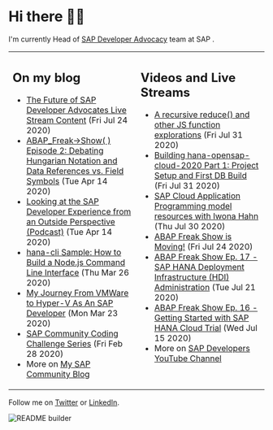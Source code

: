 
# Hi there 👋🏼

I'm currently Head of [SAP Developer Advocacy](https://developers.sap.com/) team at SAP .

<table><tr><td valign="top" width="50%">
 
## On my blog
- [The Future of SAP Developer Advocates Live Stream Content](https://blogs.sap.com/2020/07/24/the-future-of-sap-developer-advocates-live-stream-content/) (Fri Jul 24 2020)
- [ABAP_Freak->Show( ) Episode 2: Debating Hungarian Notation and Data References vs. Field Symbols](https://blogs.sap.com/2020/04/14/abap_freak-show-episode-2-debating-hungarian-notation-and-data-references-vs.-field-symbols/) (Tue Apr 14 2020)
- [Looking at the SAP Developer Experience from an Outside Perspective (Podcast)](https://blogs.sap.com/2020/04/14/looking-at-the-sap-developer-experience-from-an-outside-perspective-podcast/) (Tue Apr 14 2020)
- [hana-cli Sample: How to Build a Node.js Command Line Interface](https://blogs.sap.com/2020/03/26/hana-cli-sample-how-to-build-a-node.js-command-line-interface/) (Thu Mar 26 2020)
- [My Journey From VMWare to Hyper-V As An SAP Developer](https://blogs.sap.com/2020/03/23/my-journey-from-vmware-to-hyper-v-as-an-sap-developer/) (Mon Mar 23 2020)
- [SAP Community Coding Challenge Series](https://blogs.sap.com/2020/02/28/sap-community-coding-challenge-series/) (Fri Feb 28 2020)
- More on [My SAP Community Blog](https://people.sap.com/thomas.jung#content:blogposts)
</td>
  
<td valign="top" width="50%">
  
## Videos and Live Streams
- [A recursive reduce() and other JS function explorations](https://www.youtube.com/watch?v=GISTzWHGaW0) (Fri Jul 31 2020)
- [Building hana-opensap-cloud-2020 Part 1: Project Setup and First DB Build](https://www.youtube.com/watch?v=t3nIXxibmso) (Fri Jul 31 2020)
- [SAP Cloud Application Programming model resources with Iwona Hahn](https://www.youtube.com/watch?v=GDRacPZnJYk) (Thu Jul 30 2020)
- [ABAP Freak Show is Moving!](https://www.youtube.com/watch?v=5PB9MkWqteA) (Fri Jul 24 2020)
- [ABAP Freak Show Ep. 17 - SAP HANA Deployment Infrastructure (HDI) Administration](https://www.youtube.com/watch?v=zyHhxZWW40M) (Tue Jul 21 2020)
- [ABAP Freak Show Ep. 16 - Getting Started with SAP HANA Cloud Trial](https://www.youtube.com/watch?v=Wyi5EweH29I) (Wed Jul 15 2020)
- More on [SAP Developers YouTube Channel](https://www.youtube.com/channel/UCNfmelKDrvRmjYwSi9yvrMg)
</td></tr></table>

Follow me on [Twitter](https://twitter.com/thomas_jung) or [LinkedIn](https://www.linkedin.com/in/thomasjungsap/).

![README builder](https://github.com/jung-thomas/jung-thomas/workflows/README%20builder/badge.svg)


